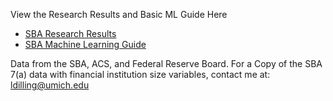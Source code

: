 View the Research Results and Basic ML Guide Here

- [SBA Research Results](https://ldilling.github.io/sba_research_project/sba_research_results.html)
- [SBA Machine Learning Guide](https://ldilling.github.io/sba_research_project/sba_ml_guide.html)

Data from the SBA, ACS, and Federal Reserve Board.
For a Copy of the SBA 7(a) data with financial institution size variables, contact me at: ldilling@umich.edu
